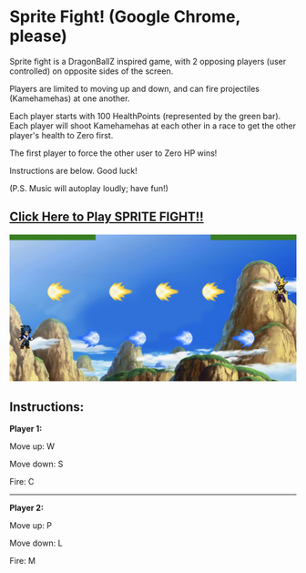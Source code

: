 # Sprite Fight! (Google Chrome, please)
Sprite fight is a DragonBallZ inspired game, with 2 opposing players (user controlled) on opposite sides of the screen.

Players are limited to moving up and down, and can fire projectiles (Kamehamehas) at one another.

Each player starts with 100 HealthPoints (represented by the green bar). Each player will shoot Kamehamehas at each other in a race to get the other player's health to Zero first.

The first player to force the other user to Zero HP wins!

Instructions are below. Good luck!

(P.S. Music will autoplay loudly; have fun!)

## [Click Here to Play SPRITE FIGHT!!](https://phillio.github.io/sprite-fight/)

![Sprite Fight Screenshot](https://raw.githubusercontent.com/phillio/sprite-fight/master/pics/Sprite%20Fight%20Screen%20Shot.png)

## Instructions:

**Player 1:**

Move up: W

Move down: S

Fire: C

--------------

**Player 2:**

Move up: P

Move down: L

Fire: M
